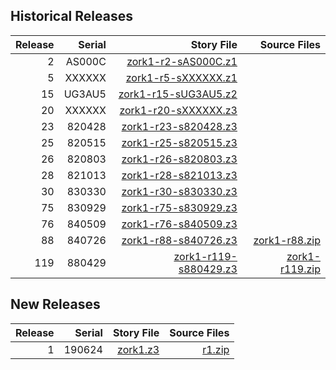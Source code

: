 
## Historical Releases

| Release | Serial | Story File              | Source Files     |
| -------:| ------:| -----------------------:| ----------------:|
|       2 | AS000C |   [zork1-r2-sAS000C.z1] |                  |
|       5 | XXXXXX |   [zork1-r5-sXXXXXX.z1] |                  |
|      15 | UG3AU5 |  [zork1-r15-sUG3AU5.z2] |                  |
|      20 | XXXXXX |  [zork1-r20-sXXXXXX.z3] |                  |
|      23 | 820428 |  [zork1-r23-s820428.z3] |                  |
|      25 | 820515 |  [zork1-r25-s820515.z3] |                  |
|      26 | 820803 |  [zork1-r26-s820803.z3] |                  |
|      28 | 821013 |  [zork1-r28-s821013.z3] |                  |
|      30 | 830330 |  [zork1-r30-s830330.z3] |                  |
|      75 | 830929 |  [zork1-r75-s830929.z3] |                  |
|      76 | 840509 |  [zork1-r76-s840509.z3] |                  |
|      88 | 840726 |  [zork1-r88-s840726.z3] |  [zork1-r88.zip] |
|     119 | 880429 | [zork1-r119-s880429.z3] | [zork1-r119.zip] |

[zork1-r2-sAS000C.z1]: https://eblong.com/infocom/gamefiles/zork1-r2-sAS000C.z1
[zork1-r5-sXXXXXX.z1]: https://eblong.com/infocom/gamefiles/zork1-r5-sXXXXXX.z1
[zork1-r15-sUG3AU5.z2]: https://eblong.com/infocom/gamefiles/zork1-r15-sUG3AU5.z2
[zork1-r20-sXXXXXX.z3]: https://eblong.com/infocom/gamefiles/zork1-r20-sXXXXXX.z3
[zork1-r23-s820428.z3]: https://eblong.com/infocom/gamefiles/zork1-r23-s820428.z3
[zork1-r25-s820515.z3]: https://eblong.com/infocom/gamefiles/zork1-r25-s820515.z3
[zork1-r26-s820803.z3]: https://eblong.com/infocom/gamefiles/zork1-r26-s820803.z3
[zork1-r28-s821013.z3]: https://eblong.com/infocom/gamefiles/zork1-r28-s821013.z3
[zork1-r30-s830330.z3]: https://eblong.com/infocom/gamefiles/zork1-r30-s830330.z3
[zork1-r75-s830929.z3]: https://eblong.com/infocom/gamefiles/zork1-r75-s830929.z3
[zork1-r76-s840509.z3]: https://eblong.com/infocom/gamefiles/zork1-r76-s840509.z3
[zork1-r88-s840726.z3]: https://eblong.com/infocom/gamefiles/zork1-r88-s840726.z3
[zork1-r119-s880429.z3]: https://eblong.com/infocom/gamefiles/zork1-r119-s880429.z3

[zork1-r88.zip]: https://eblong.com/infocom/sources/zork1-r88.zip
[zork1-r119.zip]: https://eblong.com/infocom/sources/zork1-r119.zip

## New Releases

| Release | Serial | Story File | Source Files |
| -------:| ------:| ----------:| ------------:|
|       1 | 190624 | [zork1.z3] |     [r1.zip] |

[zork1.z3]: https://github.com/the-infocom-files/zork1/releases/download/r1/zork1.z3

[r1.zip]: https://github.com/the-infocom-files/zork1/archive/r1.zip
